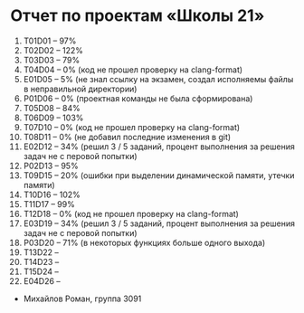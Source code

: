 # Отчет по проектам «Школы 21»
1.	T01D01 – 97%
2.	T02D02 – 122% 
3.	T03D03 – 79%
4.	T04D04 – 0% (код не прошел проверку на clang-format)
5.	E01D05 – 5% (не знал ссылку на экзамен, создал исполняемы файлы в неправильной директории)
6.	P01D06 – 0% (проектная команды не была сформирована)
7.	T05D08 – 84%
8.	T06D09 – 103%
9.	T07D10 – 0% (код не прошел проверку на clang-format)
10.	T08D11 – 0% (не добавил последние изменения в git)
11.	E02D12 – 34% (решил 3 / 5 заданий, процент выполнения за решения задач не с перовой попытки)
12.	P02D13 – 95%
13.	T09D15 – 20% (ошибки при выделении динамической памяти, утечки памяти)
14.	T10D16 – 102%
15.	T11D17 – 99%
16.	T12D18 – 0% (код не прошел проверку на clang-format)
17.	E03D19 – 34% (решил 3 / 5 заданий, процент выполнения за решения задач не с перовой попытки)
18.	P03D20 – 71% (в некоторых функциях больше одного выхода)
19.	T13D22 – 
20.	T14D23 – 
21.	T15D24 – 
22.	E04D26 – 

* Михайлов Роман, группа 3091